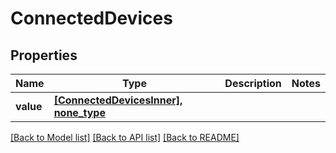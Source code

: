 # ConnectedDevices


## Properties
Name | Type | Description | Notes
------------ | ------------- | ------------- | -------------
**value** | [**[ConnectedDevicesInner], none_type**](ConnectedDevicesInner.md) |  | 

[[Back to Model list]](../README.md#documentation-for-models) [[Back to API list]](../README.md#documentation-for-api-endpoints) [[Back to README]](../README.md)


